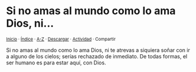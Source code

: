 # Si no amas al mundo como lo ama Dios, ni...
<sup>[Inicio](../../../../index.md) · [Índice](../../../,./indices/reflexiones.md) · [A-Z](../../../../indices/alfabetico.md) · <a href="../../../../contenido/s/i/n/si-no-amas-al-mundo-como.html" download="jucardus-si-no-amas-al-mundo-como.html">Descargar</a> · [Actividad](../../../../indices/actividad.md) · Compartir</sup>

Si no amas al mundo como lo ama Dios, ni te atrevas a siquiera soñar con ir a alguno de los cielos; serías rechazado de inmediato. De todas formas, el ser humano es para estar aquí, con Dios.
